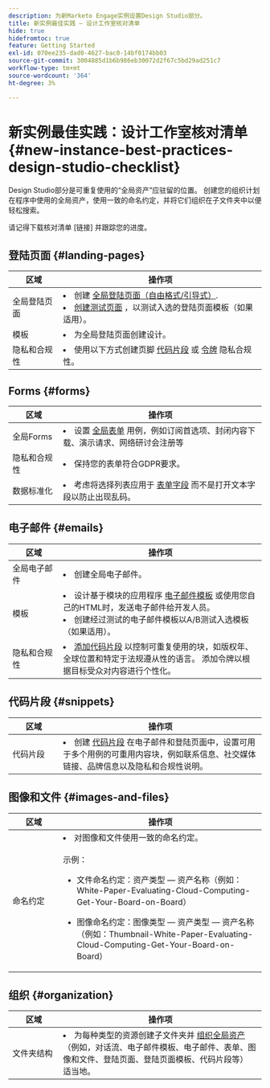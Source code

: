 ```yaml
---
description: 为新Marketo Engage实例设置Design Studio部分。
title: 新实例最佳实践 — 设计工作室核对清单
hide: true
hidefromtoc: true
feature: Getting Started
exl-id: 070ee235-dad0-4627-bac0-14bf0174bb03
source-git-commit: 3004885d1b6b986eb30072d2f67c5bd29ad251c7
workflow-type: tm+mt
source-wordcount: '364'
ht-degree: 3%

---
```


# 新实例最佳实践：设计工作室核对清单 {#new-instance-best-practices-design-studio-checklist}

Design Studio部分是可重复使用的“全局资产”应驻留的位置。 创建您的组织计划在程序中使用的全局资产，使用一致的命名约定，并将它们组织在子文件夹中以便轻松搜索。

请记得下载核对清单 [链接] 并跟踪您的进度。

## 登陆页面 {#landing-pages}

<table>
<thead>
  <tr>
    <th style="width:20%">区域</th>
    <th style="width:80%">操作项</th>
  </tr>
</thead>
<tbody>
  <tr>
    <td>全局登陆页面</td>
    <td><li>创建 <a href="https://experienceleague.adobe.com/en/docs/marketo/using/product-docs/demand-generation/landing-pages/understanding-landing-pages/understanding-free-form-vs-guided-landing-pages#product-docs">全局登陆页面（自由格式/引导式）</a>.</li>
    <li><a href="https://experienceleague.adobe.com/en/docs/marketo/using/product-docs/demand-generation/landing-pages/understanding-landing-pages/landing-page-test-groups">创建测试页面</a> ，以测试入选的登陆页面模板（如果适用）。</li></td>
  </tr>
  <tr>
    <td>模板</td>
    <td><li>为全局登陆页面创建设计。</li></td>
  </tr>
  <tr>
    <td>隐私和合规性</td>
    <td><li>使用以下方式创建页脚 <a href="https://experienceleague.adobe.com/en/docs/marketo/using/product-docs/demand-generation/landing-pages/personalizing-landing-pages/add-a-snippet-to-a-landing-page">代码片段</a> 或 <a href="https://experienceleague.adobe.com/en/docs/marketo/using/product-docs/demand-generation/landing-pages/personalizing-landing-pages/add-text-and-tokens-to-a-landing-page#add-a-token-to-your-landing-page">令牌</a> 隐私合规性。</li></td>
  </tr>
</tbody>
</table>

## Forms {#forms}

<table>
<thead>
  <tr>
    <th style="width:20%">区域</th>
    <th style="width:80%">操作项</th>
  </tr>
</thead>
<tbody>
  <tr>
    <td>全局Forms</td>
    <td><li>设置 <a href="https://experienceleague.adobe.com/en/docs/marketo/using/product-docs/demand-generation/forms/creating-a-form/create-a-form#product-docs" target="_blank">全局表单</a> 用例，例如订阅首选项、封闭内容下载、演示请求、网络研讨会注册等</li></td>
  </tr>
  <tr>
    <td>隐私和合规性</td>
    <td><li>保持您的表单符合GDPR要求。</li></td>
  </tr>
  <tr>
    <td>数据标准化</td>
    <td><li>考虑将选择列表应用于 <a href="https://experienceleague.adobe.com/en/docs/marketo/using/product-docs/demand-generation/forms/creating-a-form/add-a-field-to-a-form#product-docs" target="_blank">表单字段</a> 而不是打开文本字段以防止出现乱码。</li></td>
  </tr>
</tbody>
</table>

## 电子邮件 {#emails}

<table>
<thead>
  <tr>
    <th style="width:20%">区域</th>
    <th style="width:80%">操作项</th>
  </tr>
</thead>
<tbody>
  <tr>
    <td>全局电子邮件</td>
    <td><li>创建全局电子邮件。</li></td>
  </tr>
  <tr>
    <td>模板</td>
    <td><li>设计基于模块的应用程序 <a href="https://experienceleague.adobe.com/en/docs/marketo/using/product-docs/email-marketing/general/email-editor-2/create-an-email-template" target="_blank">电子邮件模板</a> 或使用您自己的HTML时，发送电子邮件给开发人员。</li>
    <li>创建经过测试的电子邮件模板以A/B测试入选模板（如果适用）。</li></td>
  </tr>
  <tr>
    <td>隐私和合规性</td>
    <td><li><a href="https://experienceleague.adobe.com/en/docs/marketo/using/product-docs/email-marketing/general/functions-in-the-editor/add-a-snippet-to-an-email" target="_blank">添加代码片段</a> 以控制可重复使用的块，如版权年、全球位置和特定于法规遵从性的语言。 添加令牌以根据目标受众对内容进行个性化。</li></td>
  </tr>
</tbody>
</table>

## 代码片段 {#snippets}

<table>
<thead>
  <tr>
    <th style="width:20%">区域</th>
    <th style="width:80%">操作项</th>
  </tr>
</thead>
<tbody>
  <tr>
    <td>代码片段</td>
    <td><li>创建 <a href="https://experienceleague.adobe.com/en/docs/marketo/using/product-docs/personalization/segmentation-and-snippets/snippets/create-a-snippet#product-docs" target="_blank">代码片段</a> 在电子邮件和登陆页面中，设置可用于多个用例的可重用内容块，例如联系信息、社交媒体链接、品牌信息以及隐私和合规性说明。</li></td>
  </tr>
</tbody>
</table>

## 图像和文件 {#images-and-files}

<table>
<thead>
  <tr>
    <th style="width:20%">区域</th>
    <th style="width:80%">操作项</th>
  </tr>
</thead>
<tbody>
  <tr>
    <td>命名约定</td>
    <td><li>对图像和文件使用一致的命名约定。</li>  
    <br>示例：  
    <br><ul><li>文件命名约定：资产类型 — 资产名称（例如：White-Paper-Evaluating-Cloud-Computing-Get-Your-Board-on-Board）</li>
    <p><li>图像命名约定：图像类型 — 资产类型 — 资产名称（例如：Thumbnail-White-Paper-Evaluating-Cloud-Computing-Get-Your-Board-on-Board）</li></td>
  </tr>
</tbody>
</table>

## 组织 {#organization}

<table>
<thead>
  <tr>
    <th style="width:20%">区域</th>
    <th style="width:80%">操作项</th>
  </tr>
</thead>
<tbody>
  <tr>
    <td>文件夹结构 </td>
    <td><li>为每种类型的资源创建子文件夹并 <a href="https://experienceleague.adobe.com/en/docs/marketo/using/product-docs/demand-generation/images-and-files/organize-your-images-and-files-using-folders">组织全局资产</a> （例如，对话流、电子邮件模板、电子邮件、表单、图像和文件、登陆页面、登陆页面模板、代码片段等） 适当地。</li></td>
  </tr>
</tbody>
</table>
